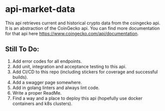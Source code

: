 # api-market-data

This api retrieves current and historical crypto data from the coingecko api. It is an abstraction of the CoinGecko api. You can find more documentation for that api here https://www.coingecko.com/api/documentation.

## Still To Do:
1. Add error codes for all endpoints.
2. Add unit, integration and acceptance testing to this api. 
3. Add CI/CD to this repo (including stickers for coverage and successful builds).
4. Add a swagger page somewhere.
5. Add in golang linters and always lint code.
6. Write a proper ReadMe.
7. Find a way and a place to deploy this api (hopefully use docker containers and k8s clusters).
